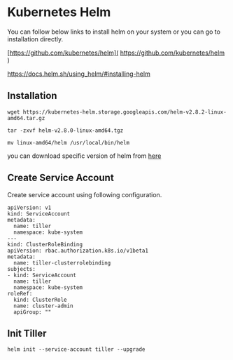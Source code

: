 # Kubernetes Helm

You can follow below links to install helm on your system or you can go to installation directly.

[https://github.com/kubernetes/helm]( https://github.com/kubernetes/helm )

[https://docs.helm.sh/using_helm/#installing-helm ]( https://docs.helm.sh/using_helm/#installing-helm ) 

## Installation

```$xslt
wget https://kubernetes-helm.storage.googleapis.com/helm-v2.8.2-linux-amd64.tar.gz

tar -zxvf helm-v2.8.0-linux-amd64.tgz

mv linux-amd64/helm /usr/local/bin/helm
```

you can download specific version of helm from [here](https://github.com/kubernetes/helm/releases)


## Create Service Account

Create service account using following configuration.

```
apiVersion: v1
kind: ServiceAccount
metadata:
  name: tiller
  namespace: kube-system
---
kind: ClusterRoleBinding
apiVersion: rbac.authorization.k8s.io/v1beta1
metadata:
  name: tiller-clusterrolebinding
subjects:
- kind: ServiceAccount
  name: tiller
  namespace: kube-system
roleRef:
  kind: ClusterRole
  name: cluster-admin
  apiGroup: ""
```

## Init Tiller

```
helm init --service-account tiller --upgrade
```

